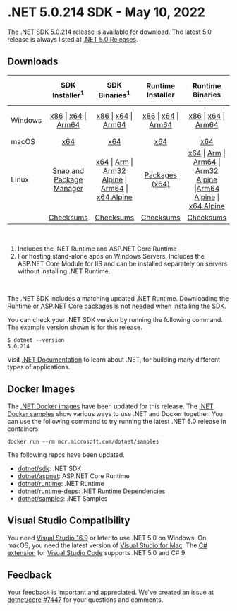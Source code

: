 # .NET 5.0.214 SDK - May 10, 2022

The .NET SDK 5.0.214 release is available for download. The latest 5.0 release is always listed at [.NET 5.0 Releases](../README.md).

## Downloads

|           | SDK Installer<sup>1</sup>                        | SDK Binaries<sup>1</sup>                 | Runtime Installer                                        | Runtime Binaries                                 | ASP.NET Core Runtime           |Windows Desktop Runtime          |
| --------- | :------------------------------------------:     | :----------------------:                 | :---------------------------:                            | :-------------------------:                      | :-----------------:            | :-----------------:            |
| Windows   | [x86][dotnet-sdk-win-x86.exe] \| [x64][dotnet-sdk-win-x64.exe] \| [Arm64][dotnet-sdk-win-arm64.exe] | [x86][dotnet-sdk-win-x86.zip] \| [x64][dotnet-sdk-win-x64.zip] \|  [Arm64][dotnet-sdk-win-arm64.zip] | [x86][dotnet-runtime-win-x86.exe] \| [x64][dotnet-runtime-win-x64.exe] \| [Arm64][dotnet-runtime-win-arm64.exe] | [x86][dotnet-runtime-win-x86.zip] \| [x64][dotnet-runtime-win-x64.zip] \| [Arm64][dotnet-runtime-win-arm64.zip] | [x86][aspnetcore-runtime-win-x86.exe] \| [x64][aspnetcore-runtime-win-x64.exe] \|<br/> [Hosting Bundle][dotnet-hosting-win.exe]<sup>2</sup> | [x86][windowsdesktop-runtime-win-x86.exe] \| [x64][windowsdesktop-runtime-win-x64.exe]  \| [Arm64][windowsdesktop-runtime-win-arm64.exe] |
| macOS     | [x64][dotnet-sdk-osx-x64.pkg]  | [x64][dotnet-sdk-osx-x64.tar.gz]     | [x64][dotnet-runtime-osx-x64.pkg] | [x64][dotnet-runtime-osx-x64.tar.gz] | [x64][aspnetcore-runtime-osx-x64.tar.gz] | - |<sup>1</sup>
| Linux     |  [Snap and Package Manager](../install-linux.md)  | [x64][dotnet-sdk-linux-x64.tar.gz] \| [Arm][dotnet-sdk-linux-arm.tar.gz] \| [Arm32 Alpine][dotnet-sdk-linux-musl-arm.tar.gz] \| [Arm64][dotnet-sdk-linux-arm64.tar.gz] \| [x64 Alpine][dotnet-sdk-linux-musl-x64.tar.gz] | [Packages (x64)][linux-packages] | [x64][dotnet-runtime-linux-x64.tar.gz] \| [Arm][dotnet-runtime-linux-arm.tar.gz] \| [Arm64][dotnet-runtime-linux-arm64.tar.gz] \| [Arm32 Alpine][dotnet-runtime-linux-musl-arm.tar.gz]  \|[Arm64 Alpine][dotnet-runtime-linux-musl-arm64.tar.gz] \| [x64 Alpine][dotnet-runtime-linux-musl-x64.tar.gz] | [x64][aspnetcore-runtime-linux-x64.tar.gz]<sup>1</sup>  \| [Arm][aspnetcore-runtime-linux-arm.tar.gz]<sup>1</sup> \| [Arm64][aspnetcore-runtime-linux-arm64.tar.gz]<sup>1</sup> \| [x64 Alpine][aspnetcore-runtime-linux-musl-x64.tar.gz] | - | <sup>1</sup> |
|  | [Checksums][checksums-sdk]                             | [Checksums][checksums-sdk]                                      | [Checksums][checksums-runtime]                             | [Checksums][checksums-runtime]  | [Checksums][checksums-runtime]  | [Checksums][checksums-runtime]

</br>

1. Includes the .NET Runtime and ASP.NET Core Runtime
2. For hosting stand-alone apps on Windows Servers. Includes the ASP.NET Core Module for IIS and can be installed separately on servers without installing .NET Runtime.

</br>

The .NET SDK includes a matching updated .NET Runtime. Downloading the Runtime or ASP.NET Core packages is not needed when installing the SDK.

You can check your .NET SDK version by running the following command. The example version shown is for this release.

```console
$ dotnet --version
5.0.214
```
Visit [.NET Documentation](https://learn.microsoft.com/dotnet/core/) to learn about .NET, for building many different types of applications.

## Docker Images

The [.NET Docker images](https://hub.docker.com/_/microsoft-dotnet) have been updated for this release. The [.NET Docker samples](https://github.com/dotnet/dotnet-docker/blob/main/samples/README.md) show various ways to use .NET and Docker together. You can use the following command to try running the latest .NET 5.0 release in containers:

```console
docker run --rm mcr.microsoft.com/dotnet/samples
```

The following repos have been updated.

* [dotnet/sdk](https://github.com/dotnet/dotnet-docker/blob/main/README.sdk.md): .NET SDK
* [dotnet/aspnet](https://github.com/dotnet/dotnet-docker/blob/main/README.aspnet.md): ASP.NET Core Runtime
* [dotnet/runtime](https://github.com/dotnet/dotnet-docker/blob/main/README.runtime.md): .NET Runtime
* [dotnet/runtime-deps](https://github.com/dotnet/dotnet-docker/blob/main/README.runtime.md): .NET Runtime Dependencies
* [dotnet/samples](https://github.com/dotnet/dotnet-docker/blob/main/README.samples.md): .NET Samples


## Visual Studio Compatibility

You need [Visual Studio 16.9](https://visualstudio.microsoft.com) or later to use .NET 5.0 on Windows. On macOS, you need the latest version of [Visual Studio for Mac](https://visualstudio.microsoft.com/vs/mac/). The [C# extension](https://code.visualstudio.com/docs/languages/dotnet) for [Visual Studio Code](https://code.visualstudio.com/) supports .NET 5.0 and C# 9.


## Feedback

Your feedback is important and appreciated. We've created an issue at [dotnet/core #7447](https://github.com/dotnet/core/issues/7447) for your questions and comments.


[blob-runtime]: https://builds.dotnet.microsoft.com/dotnet/Runtime/
[blob-sdk]: https://builds.dotnet.microsoft.com/dotnet/Sdk/
[release-notes]: 5.0.17.md

[checksums-runtime]: https://builds.dotnet.microsoft.com/dotnet/checksums/5.0.17-sha.txt
[checksums-sdk]: https://builds.dotnet.microsoft.com/dotnet/checksums/5.0.17-sha.txt

[linux-install]: https://learn.microsoft.com/dotnet/core/install/linux

[dotnet-blog]:  https://devblogs.microsoft.com/dotnet/may-2022-updates/

[sdk_bugs]: https://github.com/dotnet/sdk/issues?q=is%3Aissue+is%3Aclosed+milestone%3A5.0.17xx+is%3Aclosed

[linux-packages]: ../install-linux.md



[//]: # ( Runtime 5.0.17)
[dotnet-runtime-linux-arm.tar.gz]: https://download.visualstudio.microsoft.com/download/pr/bf63c6b3-686f-42c1-bc6c-7d4fa5aa419c/cf21a114adde9ecbc66f17a693562c4f/dotnet-runtime-5.0.17-linux-arm.tar.gz
[dotnet-runtime-linux-arm64.tar.gz]: https://download.visualstudio.microsoft.com/download/pr/6690730f-cf10-40f1-9d4d-4c0d002f22d0/e117133858f190c169873200b8d7b9d7/dotnet-runtime-5.0.17-linux-arm64.tar.gz
[dotnet-runtime-linux-musl-arm.tar.gz]: https://download.visualstudio.microsoft.com/download/pr/e24a7d87-8916-4bc0-bf50-4c8cb5b0c598/3031b1cc288d613dd15bebe939770777/dotnet-runtime-5.0.17-linux-musl-arm.tar.gz
[dotnet-runtime-linux-musl-arm64.tar.gz]: https://download.visualstudio.microsoft.com/download/pr/4e5b8142-9035-4272-a85f-83d034c3385d/d2ed6ce8059e409390db4753d4964566/dotnet-runtime-5.0.17-linux-musl-arm64.tar.gz
[dotnet-runtime-linux-musl-x64.tar.gz]: https://download.visualstudio.microsoft.com/download/pr/ca2c996c-0de8-475c-a825-06e50947315f/dd638d00b482dde611149913befec583/dotnet-runtime-5.0.17-linux-musl-x64.tar.gz
[dotnet-runtime-linux-x64.tar.gz]: https://download.visualstudio.microsoft.com/download/pr/e77438f6-865f-45e0-9a52-3e4b04aa609f/024a880ed4bfbfd3b9f222fec0b6aaff/dotnet-runtime-5.0.17-linux-x64.tar.gz
[dotnet-runtime-osx-x64.pkg]: https://download.visualstudio.microsoft.com/download/pr/440c881c-037e-4b52-8864-9f8f29fccce2/c0ddeeed8c6ded143d6e603290031cba/dotnet-runtime-5.0.17-osx-x64.pkg
[dotnet-runtime-osx-x64.tar.gz]: https://download.visualstudio.microsoft.com/download/pr/39326cf0-dc7f-42a3-9f7a-fe30c75c7a7f/33cbce552148e13d47120fe4502f5b5e/dotnet-runtime-5.0.17-osx-x64.tar.gz
[dotnet-runtime-win-arm64.exe]: https://download.visualstudio.microsoft.com/download/pr/b4d54071-c4ad-4ccb-a5c2-ecd51f414b03/29c661cf0fef3d4084e19e08b50629b3/dotnet-runtime-5.0.17-win-arm64.exe
[dotnet-runtime-win-arm64.zip]: https://download.visualstudio.microsoft.com/download/pr/5c3d6f54-3ada-4279-8b16-1f5076579153/013ac95db947899e1ee545287771f513/dotnet-runtime-5.0.17-win-arm64.zip
[dotnet-runtime-win-x64.exe]: https://download.visualstudio.microsoft.com/download/pr/a0832b5a-6900-442b-af79-6ffddddd6ba4/e2df0b25dd851ee0b38a86947dd0e42e/dotnet-runtime-5.0.17-win-x64.exe
[dotnet-runtime-win-x64.zip]: https://download.visualstudio.microsoft.com/download/pr/a81ee543-fafc-4c62-85a6-c9eab5d0ef8d/a533bf7448b59bf05788b18faada5311/dotnet-runtime-5.0.17-win-x64.zip
[dotnet-runtime-win-x86.exe]: https://download.visualstudio.microsoft.com/download/pr/54683c13-6b04-4d7d-b4d4-1f055b50ea43/e99048e2840d57040e8312058853a5b9/dotnet-runtime-5.0.17-win-x86.exe
[dotnet-runtime-win-x86.zip]: https://download.visualstudio.microsoft.com/download/pr/af4e7d6a-2484-4288-80a6-2e96b06e4331/c303434225858e18f08fca2ef166c634/dotnet-runtime-5.0.17-win-x86.zip

[//]: # ( WindowsDesktop 5.0.17)
[windowsdesktop-runtime-win-arm64.exe]: https://download.visualstudio.microsoft.com/download/pr/be25784a-4231-4c53-ba6e-869166ef523f/9602c6c0d358d31dc710fd0573fc39e0/windowsdesktop-runtime-5.0.17-win-arm64.exe
[windowsdesktop-runtime-win-x64.exe]: https://download.visualstudio.microsoft.com/download/pr/3aa4e942-42cd-4bf5-afe7-fc23bd9c69c5/64da54c8864e473c19a7d3de15790418/windowsdesktop-runtime-5.0.17-win-x64.exe
[windowsdesktop-runtime-win-x86.exe]: https://download.visualstudio.microsoft.com/download/pr/b6fe5f2a-95f4-46f1-9824-f5994f10bc69/db5ec9b47ec877b5276f83a185fdb6a0/windowsdesktop-runtime-5.0.17-win-x86.exe

[//]: # ( ASP 5.0.17)
[aspnetcore-runtime-linux-arm.tar.gz]: https://download.visualstudio.microsoft.com/download/pr/b0a08e01-2992-45d1-9f93-3b9d538bb007/eb834b9711f525447d3178627983bc14/aspnetcore-runtime-5.0.17-linux-arm.tar.gz
[aspnetcore-runtime-linux-arm64.tar.gz]: https://download.visualstudio.microsoft.com/download/pr/6eb8aee2-cbea-4c4f-9bb9-ea6229ec229b/d6c438e5071c359ad995134f0a33e731/aspnetcore-runtime-5.0.17-linux-arm64.tar.gz
[aspnetcore-runtime-linux-musl-arm.tar.gz]: https://download.visualstudio.microsoft.com/download/pr/d691fafb-e082-4deb-b623-1d4cf2a6eaf7/9f0512cbb44b249dc2bf0da4df707565/aspnetcore-runtime-5.0.17-linux-musl-arm.tar.gz
[aspnetcore-runtime-linux-musl-arm64.tar.gz]: https://download.visualstudio.microsoft.com/download/pr/86c52cb6-b879-4f4e-8915-5c0deff38459/f245b67571115bf920f61d272a087213/aspnetcore-runtime-5.0.17-linux-musl-arm64.tar.gz
[aspnetcore-runtime-linux-musl-x64.tar.gz]: https://download.visualstudio.microsoft.com/download/pr/3ab34ea5-4c97-4fa1-8d36-c077b3e57cdc/d4caf10e195b3e5fe1a1879005685ee8/aspnetcore-runtime-5.0.17-linux-musl-x64.tar.gz
[aspnetcore-runtime-linux-x64.tar.gz]: https://download.visualstudio.microsoft.com/download/pr/a2b96f83-e22a-4fa6-a10e-709b3effac9a/0d6ade6c0ceebc8ef7dbf2b1a6d86f17/aspnetcore-runtime-5.0.17-linux-x64.tar.gz
[aspnetcore-runtime-osx-x64.tar.gz]: https://download.visualstudio.microsoft.com/download/pr/25e4817f-6fd0-46dc-be0d-d819445bac5c/a8fa228c872df683741c8a79745f8fb3/aspnetcore-runtime-5.0.17-osx-x64.tar.gz
[aspnetcore-runtime-win-arm64.zip]: https://download.visualstudio.microsoft.com/download/pr/79d9f1f9-6680-4c2e-b4b0-1e74d4da6754/93394e9d60939b24332f9e740bb6689b/aspnetcore-runtime-5.0.17-win-arm64.zip
[aspnetcore-runtime-win-x64.exe]: https://download.visualstudio.microsoft.com/download/pr/3789ec90-2717-424f-8b9c-3adbbcea6c16/2085cc5ff077b8789ff938015392e406/aspnetcore-runtime-5.0.17-win-x64.exe
[aspnetcore-runtime-win-x64.zip]: https://download.visualstudio.microsoft.com/download/pr/7e7aaaf4-810a-4735-b2da-b223c36148b6/51fb55fee20654c3d0ac6aa2e9f46f08/aspnetcore-runtime-5.0.17-win-x64.zip
[aspnetcore-runtime-win-x86.exe]: https://download.visualstudio.microsoft.com/download/pr/4bfa247d-321d-4b29-a34b-62320849059b/8df7a17d9aad4044efe9b5b1c423e82c/aspnetcore-runtime-5.0.17-win-x86.exe
[aspnetcore-runtime-win-x86.zip]: https://download.visualstudio.microsoft.com/download/pr/953fa44d-909a-44bf-9910-3f1264a8643b/c403fe79c13dfbcfe45aa1edbfe4a235/aspnetcore-runtime-5.0.17-win-x86.zip
[dotnet-hosting-win.exe]: https://download.visualstudio.microsoft.com/download/pr/05726c49-3a3d-4862-9ff8-0660d9dc3c52/71c295f9287faad89e2d3233a38b44fb/dotnet-hosting-5.0.17-win.exe

[//]: # ( SDK 5.0.214)
[dotnet-sdk-linux-arm.tar.gz]: https://download.visualstudio.microsoft.com/download/pr/5604fe70-f3ea-49ff-95a3-1f658060ca65/79d6d81819908293b428d812f9809a5f/dotnet-sdk-5.0.214-linux-arm.tar.gz
[dotnet-sdk-linux-arm64.tar.gz]: https://download.visualstudio.microsoft.com/download/pr/83006399-ad76-444d-8bfe-11793e352607/d953e97b15021bb394cd7bedca823128/dotnet-sdk-5.0.214-linux-arm64.tar.gz
[dotnet-sdk-linux-musl-arm.tar.gz]: https://download.visualstudio.microsoft.com/download/pr/912b605f-61c4-4aef-9c27-a2789fcea073/f2820eb137c3a3ea372330a7affab5d7/dotnet-sdk-5.0.214-linux-musl-arm.tar.gz
[dotnet-sdk-linux-musl-arm64.tar.gz]: https://download.visualstudio.microsoft.com/download/pr/17d098f8-aef7-40d6-8079-9589eb01a3af/7c5aee9ef97ce647d4b6c6fef4721815/dotnet-sdk-5.0.214-linux-musl-arm64.tar.gz
[dotnet-sdk-linux-musl-x64.tar.gz]: https://download.visualstudio.microsoft.com/download/pr/0228f712-eee4-46c3-887e-8922ef60c2ab/05391428b83e85ccfbccc5b1dbf893bf/dotnet-sdk-5.0.214-linux-musl-x64.tar.gz
[dotnet-sdk-linux-x64.tar.gz]: https://download.visualstudio.microsoft.com/download/pr/ef618d0c-445f-49ac-931e-88c2b394732f/9e9bb4f57755e4e25b268f3085d32eb5/dotnet-sdk-5.0.214-linux-x64.tar.gz
[dotnet-sdk-linux-x64.zip]: https://download.visualstudio.microsoft.com/download/pr/41d1708d-4ec2-4912-a5ba-51c5cd7722e8/4a13fdac8efb0ec86b16e7ce525515d3/dotnet-sdk-5.0.214-linux-x64.zip
[dotnet-sdk-osx-x64.pkg]: https://download.visualstudio.microsoft.com/download/pr/c0259668-75cc-4d6f-9eb3-9e5a4a7f636d/8270a22e144dbe7eeb7ce4f3059ac60d/dotnet-sdk-5.0.214-osx-x64.pkg
[dotnet-sdk-osx-x64.tar.gz]: https://download.visualstudio.microsoft.com/download/pr/7fdbf34b-9133-4804-bc54-eb5f242ddf41/769d8512380e914d04b5e3374869b68f/dotnet-sdk-5.0.214-osx-x64.tar.gz
[dotnet-sdk-win-arm64.exe]: https://download.visualstudio.microsoft.com/download/pr/ebaa7374-df31-4b9d-9604-c13388a95ad3/548cdf719be5d257c38c174c8f5c035a/dotnet-sdk-5.0.214-win-arm64.exe
[dotnet-sdk-win-arm64.zip]: https://download.visualstudio.microsoft.com/download/pr/68ae87aa-f9f8-4622-bfcb-65d7e1693f19/f1c1e463ae8a0281e5f571fbd5fee53e/dotnet-sdk-5.0.214-win-arm64.zip
[dotnet-sdk-win-x64.exe]: https://download.visualstudio.microsoft.com/download/pr/e6286410-ce5c-4228-91ce-f1391df985e3/0300560816e12832f604eeff242c72bc/dotnet-sdk-5.0.214-win-x64.exe
[dotnet-sdk-win-x64.zip]: https://download.visualstudio.microsoft.com/download/pr/cfdaec20-231f-45e3-add2-58ee5b900fe7/3e675b04c7404714653e80f2d3dc3a09/dotnet-sdk-5.0.214-win-x64.zip
[dotnet-sdk-win-x86.exe]: https://download.visualstudio.microsoft.com/download/pr/5b927b92-03ff-49df-ac0f-20f948002124/fb487ea62fad000cffdfe208355dc325/dotnet-sdk-5.0.214-win-x86.exe
[dotnet-sdk-win-x86.zip]: https://download.visualstudio.microsoft.com/download/pr/ed700a25-e7c2-4d0b-9337-2f1be80bdf18/fee456f04ff889a539db6d2d7aea7f30/dotnet-sdk-5.0.214-win-x86.zip
